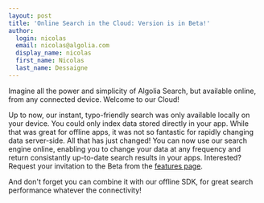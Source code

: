 ```yaml
---
layout: post
title: 'Online Search in the Cloud: Version is in Beta!'
author:
  login: nicolas
  email: nicolas@algolia.com
  display_name: nicolas
  first_name: Nicolas
  last_name: Dessaigne
---
```


Imagine all the power and simplicity of Algolia Search, but available online,
from any connected device. Welcome to our Cloud!

Up to now, our instant, typo-friendly search was only available locally on
your device. You could only index data stored directly in your app. While that
was great for offline apps, it was not so fantastic for rapidly changing data
server-side. All that has just changed! You can now use our search engine
online, enabling you to change your data at any frequency and return
consistantly up-to-date search results in your apps. Interested? Request your
invitation to the Beta from the [features
page][1].

And don't forget you can combine it with our offline SDK, for great search
performance whatever the connectivity!


[1]: http://www.algolia.com/features/
